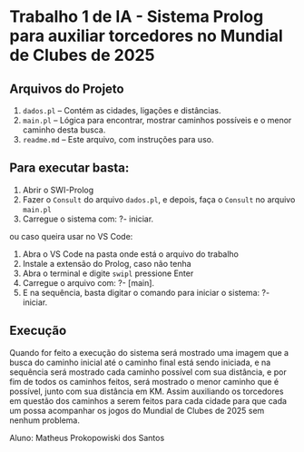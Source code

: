 # Trabalho 1 de IA - Sistema Prolog para auxiliar torcedores no Mundial de Clubes de 2025

## Arquivos do Projeto

1. `dados.pl` – Contém as cidades, ligações e distâncias.
2. `main.pl` – Lógica para encontrar, mostrar caminhos possíveis e o menor caminho desta busca.
3. `readme.md` – Este arquivo, com instruções para uso.

## Para executar basta:
1. Abrir o SWI-Prolog
2. Fazer o `Consult` do arquivo `dados.pl`, e depois, faça o `Consult` no arquivo `main.pl`
3. Carregue o sistema com:
    ?- iniciar.

ou caso queira usar no VS Code:
1. Abra o VS Code na pasta onde está o arquivo do trabalho
2. Instale a extensão do Prolog, caso não tenha
3. Abra o terminal e digite `swipl` pressione Enter
4. Carregue o arquivo com:
    ?- [main].
5. E na sequência, basta digitar o comando para iniciar o sistema:
    ?- iniciar.

## Execução
Quando for feito a execução do sistema será mostrado uma imagem que a busca do caminho inicial até o caminho final
está sendo iniciada, e na sequência será mostrado cada caminho possível com sua distância, e por fim de todos os 
caminhos feitos, será mostrado o menor caminho que é possível, junto com sua distância em KM.
Assim auxiliando os torcedores em questão dos caminhos a serem feitos para cada cidade para que cada um possa
acompanhar os jogos do Mundial de Clubes de 2025 sem nenhum problema.

Aluno: Matheus Prokopowiski dos Santos
